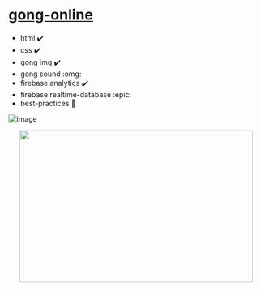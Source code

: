 # [gong-online](https://gong-oline.netlify.com/)

* html :heavy_check_mark:
* css :heavy_check_mark:
* gong img :heavy_check_mark:
* gong sound :omg:
* firebase analytics :heavy_check_mark:
* firebase realtime-database :epic:
* best-practices :grimacing:

![image](https://user-images.githubusercontent.com/5923706/75611732-dc727080-5afb-11ea-92d7-ec66330fd58e.png)
<p align="center">
  <img width="460" height="300" src="https://user-images.githubusercontent.com/5923706/75611798-68849800-5afc-11ea-801f-b732fe9110df.gif">
</p>
